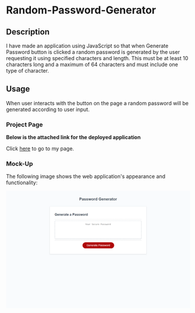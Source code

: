 # Random-Password-Generator
## Description

I have made an application using JavaScript so that when Generate Password button is clicked a random password is generated by the user requesting it using specified characters and length. This must be at least 10 characters long and a maximum of 64 characters and must include one type of character.

## Usage

When user interacts with the button on the page a random password will be generated according to user input.

### Project Page

**Below is the attached link for the deployed application**

Click [here](https://alecerf01.github.io/Random-Password-Generator/) to go to my page.

### Mock-Up

The following image shows the web application's appearance and functionality:

![The Random Password Generator Page includes a very basic html and css to showcase JavaScript functionatlity](./images/Password%20Generator%20Mockup.png)
